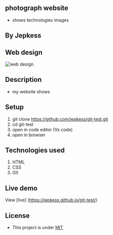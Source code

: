 ##  photograph website
- shows  technologies images

## By Jepkess

## Web design

 ![web design]('http://tech2.jpg')

## Description
- my website shows 
## Setup 
1. git clone https://github.com/jepkess/git-test.git
2. cd git-test
3. open in code editor (Vs code)
4. open in browser

## Technologies used

1. HTML
2. CSS
3. Git
## Live  demo
View [live] (https://jepkess.github.io/git-test/)
## License 
 - This project is under [MIT](LICENSE.md)
